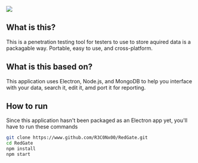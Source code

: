 ![](https://github.com/R3C0Nx00/RedGate/blob/master/images/redgate.png)

## What is this?
This is a penetration testing tool for testers to use to store aquired data is a packagable way. Portable, easy to use, and cross-platform.

## What is this based on?
This application uses Electron, Node.js, and MongoDB to help you interface with your data, search it, edit it, amd port it for reporting. 

## How to run
Since this application hasn't been packaged as an Electron app yet, you'll have to run these commands
```bash
git clone https://www.github.com/R3C0Nx00/RedGate.git
cd RedGate
npm install
npm start 
```
